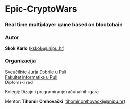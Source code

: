 # Epic-CryptoWars
### Real time multiplayer game based on blockchain 


### Autor
**Skok Karlo** (kskok@unipu.hr)

### Organizacija
[Sveučilište Jurja Dobrile u Puli](http://www.unipu.hr/)   
[Fakultet informatike u Puli](https://fipu.unipu.hr/)  
Diplomski rad

Kolegij: Dizajn i programiranje računalnih igara

Mentor: **Tihomir Orehovački** (tihomir.orehovacki@unipu.hr)


